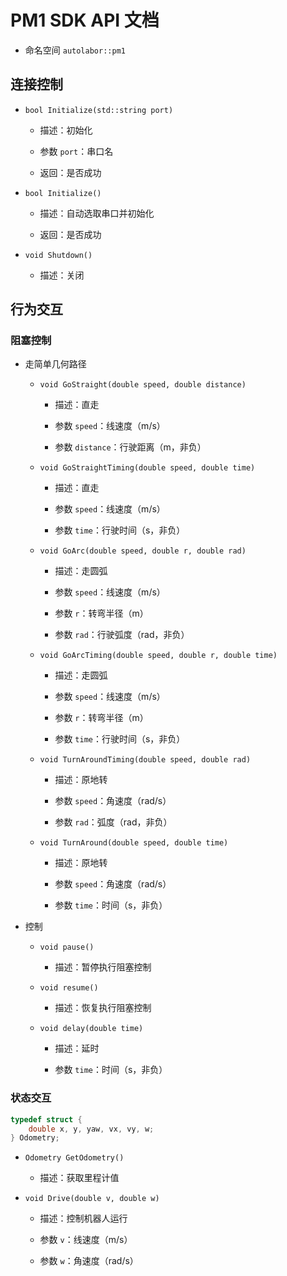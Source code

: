 # PM1 SDK API 文档

* 命名空间 `autolabor::pm1`

## 连接控制

* `bool Initialize(std::string port)`

  * 描述：初始化

  * 参数 `port`：串口名

  * 返回：是否成功

* `bool Initialize()`

  * 描述：自动选取串口并初始化

  * 返回：是否成功

* `void Shutdown()`

  * 描述：关闭

## 行为交互

### 阻塞控制

* 走简单几何路径

  * `void GoStraight(double speed, double distance)`

    * 描述：直走

    * 参数 `speed`：线速度（m/s）

    * 参数 `distance`：行驶距离（m，非负）

  * `void GoStraightTiming(double speed, double time)`

    - 描述：直走

    - 参数 `speed`：线速度（m/s）

    - 参数 `time`：行驶时间（s，非负）

  * `void GoArc(double speed, double r, double rad)`

    * 描述：走圆弧

    * 参数 `speed`：线速度（m/s）

    * 参数 `r`：转弯半径（m）

    * 参数 `rad`：行驶弧度（rad，非负）

  * `void GoArcTiming(double speed, double r, double time)`

    - 描述：走圆弧

    - 参数 `speed`：线速度（m/s）

    - 参数 `r`：转弯半径（m）

    - 参数 `time`：行驶时间（s，非负）

  * `void TurnAroundTiming(double speed, double rad)`

    * 描述：原地转

    * 参数 `speed`：角速度（rad/s）

    * 参数 `rad`：弧度（rad，非负）

  * `void TurnAround(double speed, double time)`

    * 描述：原地转

    * 参数 `speed`：角速度（rad/s）

    * 参数 `time`：时间（s，非负）

* 控制

  * `void pause()`

    * 描述：暂停执行阻塞控制

  * `void resume()`

    * 描述：恢复执行阻塞控制

  * `void delay(double time)`

    * 描述：延时

    * 参数 `time`：时间（s，非负）

### 状态交互

```c++
typedef struct {
	double x, y, yaw, vx, vy, w;
} Odometry;
```

* `Odometry GetOdometry()`

  * 描述：获取里程计值

* `void Drive(double v, double w)`

  * 描述：控制机器人运行

  * 参数 `v`：线速度（m/s）

  * 参数 `w`：角速度（rad/s）
